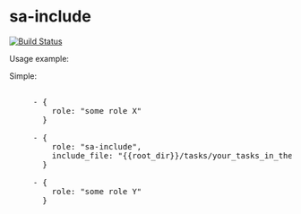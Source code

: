 sa-include
==========

[![Build Status](https://travis-ci.org/softasap/sa-include.svg?branch=master)](https://travis-ci.org/softasap/sa-include)


Usage example:

Simple:

<pre>

     - {
         role: "some role X"         
       }

     - {
         role: "sa-include",
         include_file: "{{root_dir}}/tasks/your_tasks_in_the_middle.yml"
       }

     - {
         role: "some role Y" 
       }



</pre>



